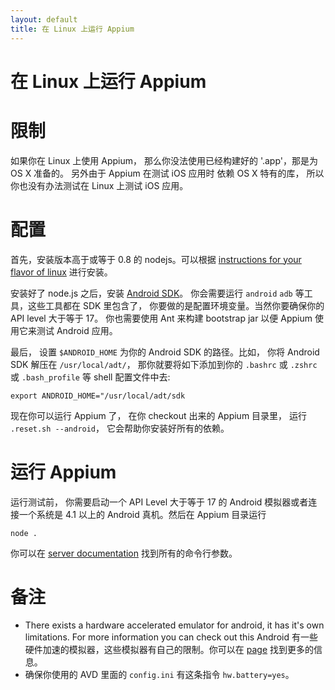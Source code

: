 ```yaml
---
layout: default
title: 在 Linux 上运行 Appium
---
```


在 Linux 上运行 Appium
=======================

# 限制

如果你在 Linux 上使用 Appium， 那么你没法使用已经构建好的 '.app'，那是为 OS X 准备的。 另外由于 Appium 在测试 iOS 应用时 依赖 OS X 特有的库， 所以你也没有办法测试在 Linux 上测试 iOS 应用。

# 配置

首先，安装版本高于或等于 0.8 的 nodejs。可以根据 [instructions for your flavor of linux](https://github.com/joyent/node/wiki/Installing-Node.js-via-package-manager) 进行安装。

安装好了 node.js 之后，安装 [Android SDK](http://developer.android.com/sdk/index.html)。 你会需要运行 `android` `adb` 等工具，这些工具都在 SDK 里包含了， 你要做的是配置环境变量。当然你要确保你的 API level 大于等于 17。 你也需要使用 Ant 来构建 bootstrap jar 以便 Appium 使用它来测试 Android 应用。

最后， 设置 `$ANDROID_HOME` 为你的 Android SDK 的路径。比如， 你将 Android SDK 解压在 `/usr/local/adt/`， 那你就要将如下添加到你的 `.bashrc` 或 `.zshrc` 或 `.bash_profile` 等 shell 配置文件中去:

    export ANDROID_HOME="/usr/local/adt/sdk

现在你可以运行 Appium 了， 在你 checkout 出来的 Appium 目录里， 运行 `.reset.sh --android`， 它会帮助你安装好所有的依赖。

# 运行 Appium

运行测试前， 你需要启动一个 API Level 大于等于 17 的 Android 模拟器或者连接一个系统是 4.1 以上的 Android 真机。然后在 Appium 目录运行

    node .

你可以在 [server documentation](https://github.com/appium/appium/blob/master/docs/cn/server-args.cn.md) 找到所有的命令行参数。


# 备注
* There exists a hardware accelerated emulator for android, it has it's own
  limitations. For more information you can check out this
  Android 有一些硬件加速的模拟器，这些模拟器有自己的限制。你可以在 [page](https://github.com/appium/appium/blob/master/docs/cn/android-hax-emulator.cn.md) 找到更多的信息。
* 确保你使用的 AVD 里面的 `config.ini` 有这条指令 `hw.battery=yes`。
